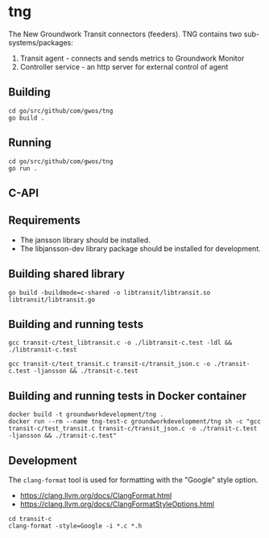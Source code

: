 # tng
The New Groundwork Transit connectors (feeders). TNG contains two sub-systems/packages:

1. Transit agent - connects and sends metrics to Groundwork Monitor 
2. Controller service - an http server for external control of agent
 
Building
--------
```
cd go/src/github/com/gwos/tng
go build .
```

Running 
--------
```
cd go/src/github/com/gwos/tng
go run .
```


## C-API

Requirements
------------
* The jansson library should be installed.
* The libjansson-dev library package should be installed for development.

Building shared library
-----------------------
```
go build -buildmode=c-shared -o libtransit/libtransit.so libtransit/libtransit.go
```

Building and running tests
--------------------------
```
gcc transit-c/test_libtransit.c -o ./libtransit-c.test -ldl && ./libtransit-c.test

gcc transit-c/test_transit.c transit-c/transit_json.c -o ./transit-c.test -ljansson && ./transit-c.test
```

Building and running tests in Docker container
----------------------------------------------
```
docker build -t groundworkdevelopment/tng .
docker run --rm --name tng-test-c groundworkdevelopment/tng sh -c "gcc transit-c/test_transit.c transit-c/transit_json.c -o ./transit-c.test -ljansson && ./transit-c.test"
```

Development
-----------
The `clang-format` tool is used for formatting with the "Google" style option.
* https://clang.llvm.org/docs/ClangFormat.html
* https://clang.llvm.org/docs/ClangFormatStyleOptions.html

```
cd transit-c
clang-format -style=Google -i *.c *.h
```
